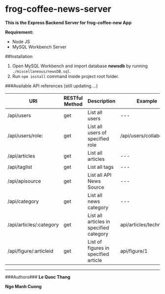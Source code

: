 # frog-coffee-news-server
**This is the Express Backend Server for frog-coffee-new App**

**Requirement:**
- Node JS
- MySQL Workbench Server

##Installation

1. Open MySQL Workbench and import database **newsdb** by running `./miscellaneous/newsDB.sql`.
2. Run `npm install` command inside project root folder.

###Available API references (still updating....)

| URI | RESTful Method | Description | Example |
| --- | --- | --- | --- |
| /api/users | get | List all users | --- |
| /api/users/role: | get | List all users of specified role | /api/users/collaborator |
| /api/articles | get | List all articles | --- |
| /api/taglist | get | List all tags | --- |
| /api/apisource | get | List all API News Source | --- |
| /api/category | get | List all news category | --- |
| /api/articles/:category | get | List all articles in specified category | api/articles/technology |
| /api/figure/:articleid | get | List of figures in specified article | api/figure/1 |


---------------------------------------------------
###Authors###
**Le Quoc Thang** 

**Ngo Manh Cuong** 
